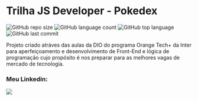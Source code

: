 # Trilha JS Developer - Pokedex

![GitHub repo size](https://img.shields.io/github/repo-size/cosme7/Pokedex_DIO-OrangeTech?color=purple&style=plastic)
![GitHub language count](https://img.shields.io/github/languages/count/cosme7/Pokedex_DIO-OrangeTech?color=purple&style=plastic)
![GitHub top language](https://img.shields.io/github/languages/top/cosme7/Pokedex_DIO-OrangeTech?color=purple&style=plastic)
![GitHub last commit](https://img.shields.io/github/last-commit/cosme7/Pokedex_DIO-OrangeTech?color=purple&style=plastic)

Projeto criado atráves das aulas da DIO do programa Orange Tech+ da Inter para aperfeiçoamento e desenvolvimento de Front-End e lógica de programação cujo propósito é nos preparar para as melhores vagas de mercado de tecnologia.

### Meu Linkedin:
<a href="https://www.linkedin.com/in/cosme-da-silva-leite-08baa3219/" target="_blank"><img src="https://img.shields.io/badge/-LinkedIn-%230077B5?style=for-the-badge&logo=linkedin&logoColor=white" target="_blank"></a>
